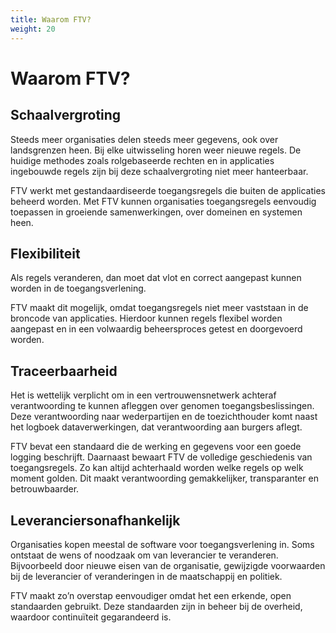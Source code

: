 ```yaml
---
title: Waarom FTV?
weight: 20
---
```


# Waarom FTV?

## Schaalvergroting

Steeds meer organisaties delen steeds meer gegevens, ook over landsgrenzen heen. 
Bij elke uitwisseling horen weer nieuwe regels. 
De huidige methodes zoals rolgebaseerde rechten en in applicaties ingebouwde regels zijn bij deze schaalvergroting niet meer hanteerbaar.

FTV werkt met gestandaardiseerde toegangsregels  die buiten de applicaties beheerd worden. 
Met FTV kunnen organisaties toegangsregels eenvoudig toepassen in groeiende samenwerkingen, over domeinen en systemen heen.


## Flexibiliteit

Als regels veranderen, dan moet dat vlot en correct aangepast kunnen worden in de toegangsverlening. 

FTV maakt dit mogelijk, omdat toegangsregels niet meer vaststaan in de broncode van applicaties. 
Hierdoor kunnen regels flexibel worden aangepast en in een volwaardig beheersproces getest en doorgevoerd worden.

## Traceerbaarheid

Het is wettelijk verplicht om in een vertrouwensnetwerk achteraf verantwoording te kunnen afleggen over genomen toegangsbeslissingen. 
Deze verantwoording naar wederpartijen en de toezichthouder komt naast het logboek dataverwerkingen, dat verantwoording aan burgers aflegt.

FTV bevat een standaard die de werking en gegevens voor een goede logging beschrijft. 
Daarnaast bewaart FTV de volledige geschiedenis van toegangsregels. 
Zo kan altijd achterhaald worden welke regels op welk moment golden. 
Dit maakt verantwoording gemakkelijker, transparanter en betrouwbaarder.

## Leveranciersonafhankelijk

Organisaties kopen meestal de software voor toegangsverlening in. 
Soms ontstaat de wens of noodzaak om van leverancier te veranderen. 
Bijvoorbeeld door nieuwe eisen van de organisatie, gewijzigde voorwaarden bij de leverancier of veranderingen in de maatschappij en politiek.

FTV maakt zo’n overstap eenvoudiger omdat het een erkende, open standaarden gebruikt. 
Deze standaarden zijn in beheer bij de overheid, waardoor continuïteit gegarandeerd is.